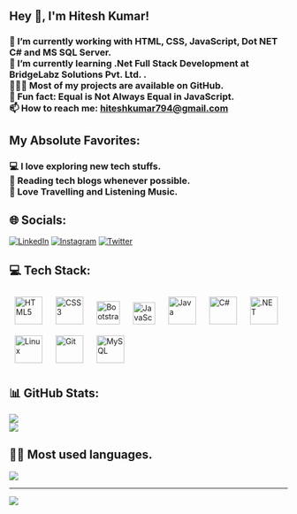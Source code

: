 ## Hey 👋, I'm Hitesh Kumar!<br>

### 🔭 I’m currently working with HTML, CSS, JavaScript, Dot NET C# and MS SQL Server.<br>🌱 I’m currently learning .Net Full Stack Development at BridgeLabz Solutions Pvt. Ltd. .<br>👨🏻‍💻   Most of my projects are available on GitHub.<br>👾   Fun fact: Equal is Not Always Equal in JavaScript.<br>📫   How to reach me: hiteshkumar794@gmail.com<br>
## My Absolute Favorites:<br>
### 💻 I love exploring new tech stuffs.<br> 📰 Reading tech blogs whenever possible.<br> 🧳 Love Travelling and Listening Music.<br>

## 🌐 Socials:
[![LinkedIn](https://img.shields.io/badge/LinkedIn-%230077B5.svg?logo=linkedin&logoColor=white)](https://linkedin.com/in/hiteshkumar042) [![Instagram](https://img.shields.io/badge/Instagram-%23E4405F.svg?logo=Instagram&logoColor=white)](https://instagram.com/hiteshkumar042) [![Twitter](https://img.shields.io/badge/Twitter-%231DA1F2.svg?logo=Twitter&logoColor=white)](https://twitter.com/hiteshkumar042) 

## 💻 Tech Stack:
 
<div align="left">  
<a href="https://en.wikipedia.org/wiki/HTML5" target="_blank"><img style="margin: 10px" src="https://profilinator.rishav.dev/skills-assets/html5-original-wordmark.svg" alt="HTML5" height="50" /></a>
<a href="https://www.w3schools.com/css/" target="_blank"><img style="margin: 10px" src="https://profilinator.rishav.dev/skills-assets/css3-original-wordmark.svg" alt="CSS3" height="50" /></a>
<a href="https://getbootstrap.com/docs/3.4/javascript/" target="_blank"><img style="margin: 10px" src="https://profilinator.rishav.dev/skills-assets/bootstrap-plain.svg" alt="Bootstrap" height="42" /></a>
 <a href="https://www.javascript.com/" target="_blank"><img style="margin: 10px" src="https://profilinator.rishav.dev/skills-assets/javascript-original.svg" alt="JavaScript" height="40" /></a> 
<a href="https://www.java.com/" target="_blank"><img style="margin: 10px" src="https://profilinator.rishav.dev/skills-assets/java-original-wordmark.svg" alt="Java" height="50" /></a>
<a href="https://docs.microsoft.com/en-us/dotnet/csharp/" target="_blank"><img style="margin: 10px" src="https://profilinator.rishav.dev/skills-assets/csharp-original.svg" alt="C#" height="50" /></a>
<a href="https://dotnet.microsoft.com/download/dotnet-framework" target="_blank"><img style="margin: 10px" src="https://profilinator.rishav.dev/skills-assets/dot-net-original-wordmark.svg" alt=".NET" height="50" /></a> 
<a href="https://www.linux.org/" target="_blank"><img style="margin: 10px" src="https://profilinator.rishav.dev/skills-assets/linux-original.svg" alt="Linux" height="50" /></a>  
<a href="https://github.com/" target="_blank"><img style="margin: 10px" src="https://profilinator.rishav.dev/skills-assets/git-scm-icon.svg" alt="Git" height="50" /></a>    
<a href="https://www.mysql.com/" target="_blank"><img style="margin: 10px" src="https://profilinator.rishav.dev/skills-assets/mysql-original-wordmark.svg" alt="MySQL" height="50" /></a>  
  
</div>

</td><td valign="top" width="33%">



## 📊 GitHub Stats:
![](https://github-readme-stats.vercel.app/api?username=hiteshkumar042&theme=yeblu&hide_border=true&include_all_commits=false&count_private=false)<br/>
![](https://github-readme-streak-stats.herokuapp.com/?user=hiteshkumar042&theme=yeblu&hide_border=true)<br/>

## 🧑‍💻 Most used languages.
![](https://github-readme-stats.vercel.app/api/top-langs/?username=hiteshkumar042&theme=yeblu&hide_border=true&include_all_commits=false&count_private=false&layout=compact)

---
[![](https://visitcount.itsvg.in/api?id=hiteshkumar042&icon=0&color=0)](https://visitcount.itsvg.in)

